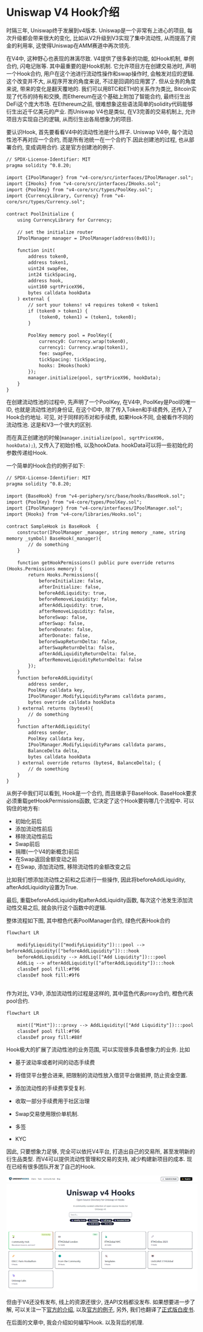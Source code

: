 # Uniswap V4 Hook介绍

时隔三年, Uniswap终于发展到v4版本. Uniswap是一个非常有上进心的项目, 每次升级都会带来很大的变化, 比如从V2升级到V3实现了集中流动性, 从而提高了资金的利用率, 这使得Uniswap在AMM赛道中再次领先.

在V4中, 这种野心也表现的淋漓尽致. V4提供了很多新的功能, 如Hook机制, 单例合约, 闪电记账等. 其中最重要的是Hook机制. 它允许项目方在创建交易池时, 声明一个Hook合约, 用户在这个池进行流动性操作和swap操作时, 会触发对应的逻辑. 这个改变并不大, 从程序开发的角度来说, 不过是回调的应用罢了. 但从业务的角度来说, 带来的变化是翻天覆地的. 我们可以用BTC和ETH的关系作为类比, Bitcoin实现了代币的持有和交换, 而Ethereum在这个基础上附加了智能合约, 最终衍生出DeFi这个庞大市场. 在Ethereum之前, 很难想象这些语法简单的solidity代码能够衍生出近千亿美元的产业. 而Uniswap V4也是类似, 在V3完善的交易机制上, 允许项目方实现自己的逻辑, 从而衍生出各局想象力的项目. 

要认识Hook, 首先要看看V4中的流动性池是什么样子. Uniswap V4中, 每个流动性池不再对应一个合约, 而是所有池统一在一个合约下.因此创建池的过程, 也从部署合约, 变成调用合约. 这是官方创建池的例子. 

```solidity
// SPDX-License-Identifier: MIT
pragma solidity ^0.8.20;

import {IPoolManager} from "v4-core/src/interfaces/IPoolManager.sol";
import {IHooks} from "v4-core/src/interfaces/IHooks.sol";
import {PoolKey} from "v4-core/src/types/PoolKey.sol";
import {CurrencyLibrary, Currency} from "v4-core/src/types/Currency.sol";

contract PoolInitialize {
    using CurrencyLibrary for Currency;

    // set the initialize router
    IPoolManager manager = IPoolManager(address(0x01));

    function init(
        address token0,
        address token1,
        uint24 swapFee,
        int24 tickSpacing,
        address hook,
        uint160 sqrtPriceX96,
        bytes calldata hookData
    ) external {
        // sort your tokens! v4 requires token0 < token1
        if (token0 > token1) {
            (token0, token1) = (token1, token0);
        }

        PoolKey memory pool = PoolKey({
            currency0: Currency.wrap(token0),
            currency1: Currency.wrap(token1),
            fee: swapFee,
            tickSpacing: tickSpacing,
            hooks: IHooks(hook)
        });
        manager.initialize(pool, sqrtPriceX96, hookData);
    }
}
```

在创建流动性池的过程中, 先声明了一个PoolKey, 在V4中, PoolKey是Pool的唯一ID, 也就是流动性池的身份证, 在这个ID中, 除了传入Token和手续费外, 还传入了Hook合约地址. 可见, 对于同样的币对和手续费, 如果Hook不同, 会被看作不同的流动性池. 这是和V3一个很大的区别. 

而在真正创建池的时候(```manager.initialize(pool, sqrtPriceX96, hookData);```), 又传入了初始价格, 以及hookData. hookData可以将一些初始化的参数传递给Hook. 

一个简单的Hook合约的例子如下: 

```solidity
// SPDX-License-Identifier: MIT
pragma solidity ^0.8.20;

import {BaseHook} from "v4-periphery/src/base/hooks/BaseHook.sol";
import {PoolKey} from "v4-core/types/PoolKey.sol";
import {IPoolManager} from "v4-core/interfaces/IPoolManager.sol";
import {Hooks} from "v4-core/libraries/Hooks.sol";

contract SampleHook is BaseHook  {
    constructor(IPoolManager _manager, string memory _name, string memory _symbol) BaseHook(_manager){
		// do something
    }

    function getHookPermissions() public pure override returns (Hooks.Permissions memory) {
        return Hooks.Permissions({
            beforeInitialize: false,
            afterInitialize: false,
            beforeAddLiquidity: true,
            beforeRemoveLiquidity: false,
            afterAddLiquidity: true,
            afterRemoveLiquidity: false,
            beforeSwap: false,
            afterSwap: false,
            beforeDonate: false,
            afterDonate: false,
            beforeSwapReturnDelta: false,
            afterSwapReturnDelta: false,
            afterAddLiquidityReturnDelta: false,
            afterRemoveLiquidityReturnDelta: false
        });
    }
    function beforeAddLiquidity(
        address sender,
        PoolKey calldata key,
        IPoolManager.ModifyLiquidityParams calldata params,
        bytes override calldata hookData
    ) external returns (bytes4){
    	// do something
    }
    function afterAddLiquidity(
        address sender,
        PoolKey calldata key,
        IPoolManager.ModifyLiquidityParams calldata params,
        BalanceDelta delta,
        bytes calldata hookData
    ) external override returns (bytes4, BalanceDelta); {
		// do something
    }
}
```

从例子中我们可以看到, Hook是一个合约, 而且继承于BaseHook. BaseHook要求必须重载getHookPermissions函数, 它决定了这个Hook要钩哪几个流程中. 可以钩住的地方有: 

* 初始化前后
* 添加流动性前后
* 移除流动性前后
* Swap前后
* 捐赠(一个V4的新概念)前后
* 在Swap返回金额变动之前
* 在Swap, 添加流动性, 移除流动性的金额改变之后

比如我们想添加流动性之前和之后进行一些操作, 因此将beforeAddLiquidity, afterAddLiquidity设置为True.

最后, 重载beforeAddLiquidity和afterAddLiquidity函数, 每次这个池发生添加流动性交易之后, 就会执行这个函数中的逻辑. 

整体流程如下图, 其中橙色代表PoolManager合约, 绿色代表Hook合约

```mermaid
flowchart LR
    
    modifyLiquidity(["modifyLiquidity"]):::pool --> beforeAddLiquidity(["beforeAddLiquidity"]):::hook
    beforeAddLiquidity --> AddLiq(["Add Liquidity"]):::pool
    AddLiq --> afterAddLiquidity(["afterAddLiquidity"]):::hook
    classDef pool fill:#f96
    classDef hook fill:#9f6


```
作为对比, V3中, 添加流动性的过程是这样的, 其中蓝色代表proxy合约, 橙色代表pool合约.

```mermaid
flowchart LR
    
    mint(["Mint"]):::proxy --> AddLiquidity(["Add Liquidity"]):::pool
    classDef pool fill:#f96
    classDef proxy fill:#88f
```
Hook极大的扩展了流动性池的业务范围, 可以实现很多具备想象力的业务. 比如

* 基于波动率或者时间的动态手续费

* 将借贷平台整合进来, 把限制的流动性放入借贷平台做抵押, 防止资金空置.

* 添加流动性的手续费享受复利. 

* 收取一部分手续费用于社区治理

* Swap交易使用限价单机制.

* 多签

* KYC

  

因此, 只要想象力足够, 完全可以依托V4平台, 打造出自己的交易所, 甚至发明新的衍生品类型. 而V4可以提供流动性管理和交易的支持, 减少构建新项目的成本. 现在已经有很多团队开发了自己的Hook.  

![uniswaphooks.com](1_介绍_图1.png)

但由于V4还没有发布, 线上的资源还很少, 连API文档都没发布. 如果想要进一步了解, 可以关注一下[官方的介绍](https://docs.uniswap.org/contracts/v4/overview), 以及[官方的例子](https://www.v4-by-example.org/), 另外, 我们也翻译了[正式版白皮书](https://mp.weixin.qq.com/s/YbEgKI0z12JLLP1EdXxCEA).

在后面的文章中, 我会介绍如何编写Hook. 以及背后的机理.

